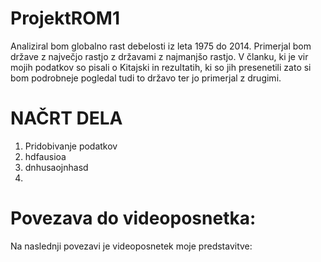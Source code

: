 # ProjektROM1
Analiziral bom globalno rast debelosti iz leta 1975 do 2014. Primerjal bom države z največjo rastjo z državami z najmanjšo rastjo. V članku, ki je vir mojih podatkov so pisali o Kitajski in rezultatih, ki so jih presenetili zato si bom podrobneje pogledal tudi to državo ter jo primerjal z drugimi. 

# NAČRT DELA
1. Pridobivanje podatkov
2. hdfausioa
3. dnhusaojnhasd
4. 
# Povezava do videoposnetka:
Na naslednji povezavi je videoposnetek moje predstavitve: 
